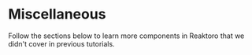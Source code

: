 # Miscellaneous

Follow the sections below to learn more components in Reaktoro that we didn't cover in previous tutorials.

```{tableofcontents}
```
